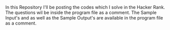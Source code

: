In this Repository I'll be posting the codes which I solve in the Hacker Rank.
The questions wil be inside the program file as a comment.
The Sample Input's and as well as the Sample Output's are available in the program file as a comment.
